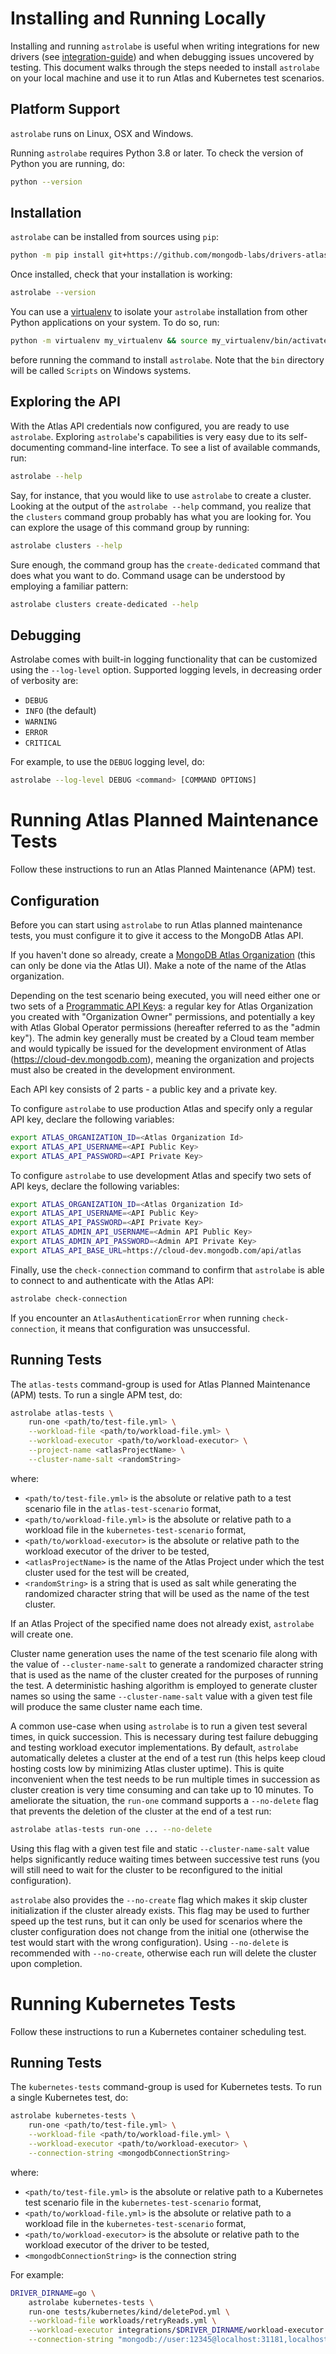 # Installing and Running Locally

Installing and running `astrolabe` is useful when writing integrations
for new drivers (see [integration-guide](./integration-guide.md)) and when debugging issues
uncovered by testing. This document walks through the steps needed to
install `astrolabe` on your local machine and use it to run Atlas and
Kubernetes test scenarios.

## Platform Support

`astrolabe` runs on Linux, OSX and Windows.

Running `astrolabe` requires Python 3.8 or later. To check the version
of Python you are running, do:

``` bash
python --version
```

## Installation

`astrolabe` can be installed from sources using `pip`:

``` bash
python -m pip install git+https://github.com/mongodb-labs/drivers-atlas-testing.git
```

Once installed, check that your installation is working:

``` bash
astrolabe --version
```

You can use a [virtualenv](https://virtualenv.pypa.io/en/latest/) to
isolate your `astrolabe` installation from other Python applications on
your system. To do so, run:

``` bash
python -m virtualenv my_virtualenv && source my_virtualenv/bin/activate
```

before running the command to install `astrolabe`. Note that the `bin`
directory will be called `Scripts` on Windows systems.


## Exploring the API

With the Atlas API credentials now configured, you are ready to use
`astrolabe`. Exploring `astrolabe`'s capabilities is very easy due to
its self-documenting command-line interface. To see a list of available
commands, run:

``` bash
astrolabe --help
```

Say, for instance, that you would like to use `astrolabe` to create a
cluster. Looking at the output of the `astrolabe --help` command, you
realize that the `clusters` command group probably has what you are
looking for. You can explore the usage of this command group by running:

``` bash
astrolabe clusters --help
```

Sure enough, the command group has the `create-dedicated` command that
does what you want to do. Command usage can be understood by employing a
familiar pattern:

``` bash
astrolabe clusters create-dedicated --help
```

## Debugging

Astrolabe comes with built-in logging functionality that can be
customized using the `--log-level` option. Supported logging levels, in
decreasing order of verbosity are:

- `DEBUG`
- `INFO` (the default)
- `WARNING`
- `ERROR`
- `CRITICAL`

For example, to use the `DEBUG` logging level, do:

``` bash
astrolabe --log-level DEBUG <command> [COMMAND OPTIONS]
```

# Running Atlas Planned Maintenance Tests

Follow these instructions to run an Atlas Planned Maintenance (APM)
test.

## Configuration

Before you can start using `astrolabe` to run Atlas planned maintenance
tests, you must configure it to give it access to the MongoDB Atlas API.

If you haven't done so already, create a [MongoDB Atlas
Organization](https://docs.atlas.mongodb.com/organizations-projects)
(this can only be done via the Atlas UI). Make a note of the name of the
Atlas organization.

Depending on the test scenario being executed, you will need either one
or two sets of a [Programmatic API
Keys](https://docs.atlas.mongodb.com/configure-api-access/): a regular
key for Atlas Organization you created with "Organization Owner"
permissions, and potentially a key with Atlas Global Operator
permissions (hereafter referred to as the "admin key"). The admin key
generally must be created by a Cloud team member and would typically be
issued for the development environment of Atlas
(<https://cloud-dev.mongodb.com>), meaning the organization and projects
must also be created in the development environment.

Each API key consists of 2 parts - a public key and a private key.

To configure `astrolabe` to use production Atlas and specify only a
regular API key, declare the following variables:

``` bash
export ATLAS_ORGANIZATION_ID=<Atlas Organization Id>
export ATLAS_API_USERNAME=<API Public Key>
export ATLAS_API_PASSWORD=<API Private Key>
```

To configure `astrolabe` to use development Atlas and specify two sets
of API keys, declare the following variables:

``` bash
export ATLAS_ORGANIZATION_ID=<Atlas Organization Id>
export ATLAS_API_USERNAME=<API Public Key>
export ATLAS_API_PASSWORD=<API Private Key>
export ATLAS_ADMIN_API_USERNAME=<Admin API Public Key>
export ATLAS_ADMIN_API_PASSWORD=<Admin API Private Key>
export ATLAS_API_BASE_URL=https://cloud-dev.mongodb.com/api/atlas
```

Finally, use the `check-connection` command to confirm that `astrolabe`
is able to connect to and authenticate with the Atlas API:

``` bash
astrolabe check-connection
```

If you encounter an `AtlasAuthenticationError` when running
`check-connection`, it means that configuration was unsuccessful.

## Running Tests

The `atlas-tests` command-group is used for Atlas Planned Maintenance
(APM) tests. To run a single APM test, do:

``` bash
astrolabe atlas-tests \
    run-one <path/to/test-file.yml> \
    --workload-file <path/to/workload-file.yml> \
    --workload-executor <path/to/workload-executor> \
    --project-name <atlasProjectName> \
    --cluster-name-salt <randomString>
```

where:

- `<path/to/test-file.yml>` is the absolute or relative path to a test
  scenario file in the `atlas-test-scenario` format,
- `<path/to/workload-file.yml>` is the absolute or relative path to a
  workload file in the `kubernetes-test-scenario` format,
- `<path/to/workload-executor>` is the absolute or relative path to the
  workload executor of the driver to be tested,
- `<atlasProjectName>` is the name of the Atlas Project under which the
  test cluster used for the test will be created,
- `<randomString>` is a string that is used as salt while generating the
  randomized character string that will be used as the name of the test
  cluster.


If an Atlas Project of the specified name does not already exist,
`astrolabe` will create one.

Cluster name generation uses the name of the test scenario file along
with the value of `--cluster-name-salt` to generate a randomized
character string that is used as the name of the cluster created for the
purposes of running the test. A deterministic hashing algorithm is
employed to generate cluster names so using the same
`--cluster-name-salt` value with a given test file will produce the same
cluster name each time.

A common use-case when using `astrolabe` is to run a given test several
times, in quick succession. This is necessary during test failure
debugging and testing workload executor implementations. By default,
`astrolabe` automatically deletes a cluster at the end of a test run
(this helps keep cloud hosting costs low by minimizing Atlas cluster
uptime). This is quite inconvenient when the test needs to be run
multiple times in succession as cluster creation is very time consuming
and can take up to 10 minutes. To ameliorate the situation, the
`run-one` command supports a `--no-delete` flag that prevents the
deletion of the cluster at the end of a test run:

``` bash
astrolabe atlas-tests run-one ... --no-delete
```

Using this flag with a given test file and static `--cluster-name-salt`
value helps significantly reduce waiting times between successive test
runs (you will still need to wait for the cluster to be reconfigured to
the initial configuration).

`astrolabe` also provides the `--no-create` flag which makes it skip
cluster initialization if the cluster already exists. This flag may be
used to further speed up the test runs, but it can only be used for
scenarios where the cluster configuration does not change from the
initial one (otherwise the test would start with the wrong
configuration). Using `--no-delete` is recommended with `--no-create`,
otherwise each run will delete the cluster upon completion.

# Running Kubernetes Tests

Follow these instructions to run a Kubernetes container scheduling test.

## Running Tests

The `kubernetes-tests` command-group is used for Kubernetes tests. To
run a single Kubernetes test, do:

``` bash
astrolabe kubernetes-tests \
    run-one <path/to/test-file.yml> \
    --workload-file <path/to/workload-file.yml> \
    --workload-executor <path/to/workload-executor> \
    --connection-string <mongodbConnectionString>
```

where:

- `<path/to/test-file.yml>` is the absolute or relative path to a
  Kubernetes test scenario file in the `kubernetes-test-scenario`
  format,
- `<path/to/workload-file.yml>` is the absolute or relative path to a
  workload file in the `kubernetes-test-scenario` format,
- `<path/to/workload-executor>` is the absolute or relative path to the
  workload executor of the driver to be tested,
- `<mongodbConnectionString>` is the connection string

For example:

``` bash
DRIVER_DIRNAME=go \
    astrolabe kubernetes-tests \
    run-one tests/kubernetes/kind/deletePod.yml \
    --workload-file workloads/retryReads.yml \
    --workload-executor integrations/$DRIVER_DIRNAME/workload-executor \
    --connection-string "mongodb://user:12345@localhost:31181,localhost:31182,localhost:31183/admin?tls=true&tlsCertificateKeyFile=$(pwd)/mongodb_tls_cert.pem&tlsCAFile=$(pwd)/kubernetes/kind/rootCA.pem"
```
